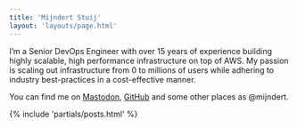 ```yaml
---
title: 'Mijndert Stuij'
layout: 'layouts/page.html'
---
```


I’m a Senior DevOps Engineer with over 15 years of experience building highly scalable, high performance infrastructure on top of AWS. My passion is scaling out infrastructure from 0 to millions of users while adhering to industry best-practices in a cost-effective manner.

You can find me on <a rel="me" href="https://fosstodon.org/@mijndert">Mastodon</a>, [GitHub](https://github.com/mijndert) and some other places as @mijndert.

{% include 'partials/posts.html' %}
